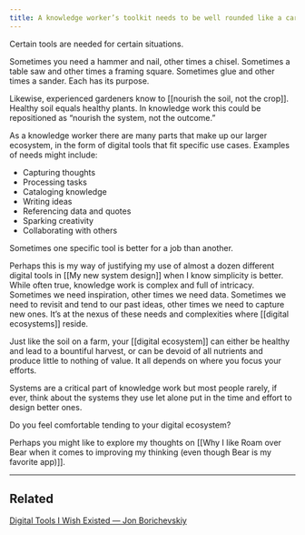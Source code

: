 ```yaml
---
title: A knowledge worker’s toolkit needs to be well rounded like a carpenter’s
---
```

Certain tools are needed for certain situations.

Sometimes you need a hammer and nail, other times a chisel. Sometimes a table saw and other times a framing square. Sometimes glue and other times a sander. Each has its purpose.

Likewise, experienced gardeners know to [[nourish the soil, not the crop]]. Healthy soil equals healthy plants. In knowledge work this could be repositioned as “nourish the system, not the outcome.”

As a knowledge worker there are many parts that make up our larger ecosystem, in the form of digital tools that fit specific use cases. Examples of needs might include:
- Capturing thoughts
- Processing tasks
- Cataloging knowledge
- Writing ideas
- Referencing data and quotes
- Sparking creativity
- Collaborating with others

Sometimes one specific tool is better for a job than another.

Perhaps this is my way of justifying my use of almost a dozen different digital tools in [[My new system design]] when I know simplicity is better. While often true, knowledge work is complex and full of intricacy. Sometimes we need inspiration, other times we need data. Sometimes we need to revisit and tend to our past ideas, other times we need to capture new ones. It’s at the nexus of these needs and complexities where [[digital ecosystems]] reside.

Just like the soil on a farm, your [[digital ecosystem]] can either be healthy and lead to a bountiful harvest, or can be devoid of all nutrients and produce little to nothing of value. It all depends on where you focus your efforts.

Systems are a critical part of knowledge work but most people rarely, if ever, think about the systems they use let alone put in the time and effort to design better ones.

Do you feel comfortable tending to your digital ecosystem?

Perhaps you might like to explore my thoughts on [[Why I like Roam over Bear when it comes to improving my thinking (even though Bear is my favorite app)]].
- - - -
## Related
[Digital Tools I Wish Existed — Jon Borichevskiy](https://jon.bo/posts/digital-tools/)
